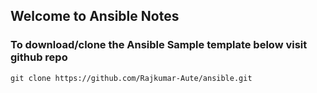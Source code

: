 ## Welcome to Ansible Notes

### To download/clone the Ansible Sample template below visit github repo
```
git clone https://github.com/Rajkumar-Aute/ansible.git
```
